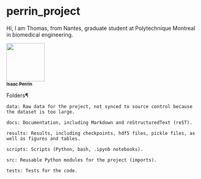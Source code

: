 # perrin_project

Hi, I am Thomas, from Nantes, graduate student at Polytechnique Montreal in biomedical engineering.

<a href="https://github.com/Thomas-Pr">
   <img src="https://avatars.githubusercontent.com/u/102051242?v=4?s=100" width="100px;" alt=""/>
   <br /><sub><b>Isaac Perrin</b></sub>
</a>

Folders¶

    data: Raw data for the project, not synced to source control because the dataset is too large.

    docs: Documentation, including Markdown and reStructuredText (reST).

    results: Results, including checkpoints, hdf5 files, pickle files, as well as figures and tables.

    scripts: Scripts (Python, bash, .ipynb notebooks).

    src: Reusable Python modules for the project (imports).

    tests: Tests for the code.
